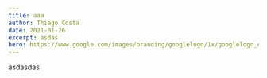 ```yaml
---
title: aaa
author: Thiago Costa
date: 2021-01-26
excerpt: asdas
hero: https://www.google.com/images/branding/googlelogo/1x/googlelogo_color_272x92dp.png
---
```

asdasdas